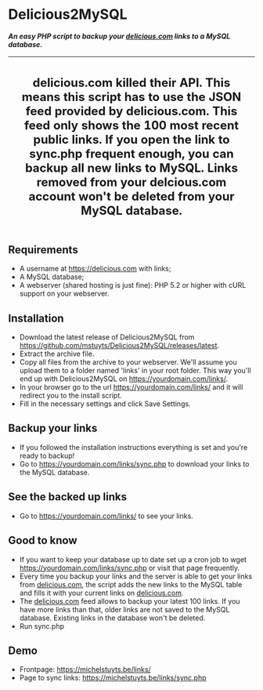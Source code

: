 # Delicious2MySQL
__*An easy PHP script to backup your [delicious.com](https://delicious.com) links to a MySQL database.*__


| **<h2> delicious.com killed their API. This means this script has to use the JSON feed provided by delicious.com. This feed only shows the 100 most recent public links. If you open the link to sync.php frequent enough, you can backup all new links to MySQL. Links removed from your delcious.com account won't be deleted from your MySQL database.</h2>** |
|-----|

## Requirements
* A username at https://delicious.com with links;
* A MySQL database;
* A webserver (shared hosting is just fine): PHP 5.2 or higher with cURL support on your webserver.

## Installation
* Download the latest release of Delicious2MySQL from https://github.com/mstuyts/Delicious2MySQL/releases/latest.
* Extract the archive file.
* Copy all files from the archive to your webserver. We'll assume you upload them to a folder named 'links' in your root folder. This way you'll end up with Delicious2MySQL on https://yourdomain.com/links/. 
* In your browser go to the url https://yourdomain.com/links/ and it will redirect you to the install script.
* Fill in the necessary settings and click Save Settings.

## Backup your links
* If you followed the installation instructions everything is set and you're ready to backup!
* Go to https://yourdomain.com/links/sync.php to download your links to the MySQL database.

## See the backed up links
* Go to https://yourdomain.com/links/ to see your links.

## Good to know
* If you want to keep your database up to date set up a cron job to wget https://yourdomain.com/links/sync.php or visit that page frequently.
* Every time you backup your links and the server is able to get your links from [delicious.com](https://delicious.com), the script adds the new links to the MySQL table and fills it with your current links on [delicious.com](https://delicious.com).
* The [delicious.com](https://delicious.com) feed allows to backup your latest 100 links. If you have more links than that, older links are not saved to the MySQL database. Existing links in the database won't be deleted.
* Run sync.php 

## Demo
* Frontpage: https://michelstuyts.be/links/
* Page to sync links: https://michelstuyts.be/links/sync.php
